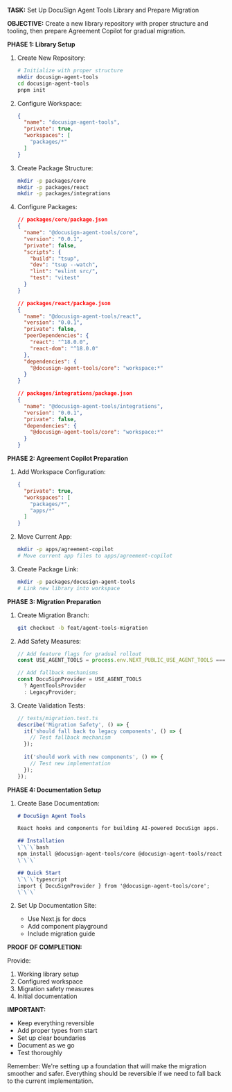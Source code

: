 **TASK:** Set Up DocuSign Agent Tools Library and Prepare Migration

**OBJECTIVE:** Create a new library repository with proper structure and tooling, then prepare Agreement Copilot for gradual migration.

**PHASE 1: Library Setup**

1. Create New Repository:
   ```bash
   # Initialize with proper structure
   mkdir docusign-agent-tools
   cd docusign-agent-tools
   pnpm init
   ```

2. Configure Workspace:
   ```json
   {
     "name": "docusign-agent-tools",
     "private": true,
     "workspaces": [
       "packages/*"
     ]
   }
   ```

3. Create Package Structure:
   ```bash
   mkdir -p packages/core
   mkdir -p packages/react
   mkdir -p packages/integrations
   ```

4. Configure Packages:
   ```json
   // packages/core/package.json
   {
     "name": "@docusign-agent-tools/core",
     "version": "0.0.1",
     "private": false,
     "scripts": {
       "build": "tsup",
       "dev": "tsup --watch",
       "lint": "eslint src/",
       "test": "vitest"
     }
   }

   // packages/react/package.json
   {
     "name": "@docusign-agent-tools/react",
     "version": "0.0.1",
     "private": false,
     "peerDependencies": {
       "react": "^18.0.0",
       "react-dom": "^18.0.0"
     },
     "dependencies": {
       "@docusign-agent-tools/core": "workspace:*"
     }
   }

   // packages/integrations/package.json
   {
     "name": "@docusign-agent-tools/integrations",
     "version": "0.0.1",
     "private": false,
     "dependencies": {
       "@docusign-agent-tools/core": "workspace:*"
     }
   }
   ```

**PHASE 2: Agreement Copilot Preparation**

1. Add Workspace Configuration:
   ```json
   {
     "private": true,
     "workspaces": [
       "packages/*",
       "apps/*"
     ]
   }
   ```

2. Move Current App:
   ```bash
   mkdir -p apps/agreement-copilot
   # Move current app files to apps/agreement-copilot
   ```

3. Create Package Link:
   ```bash
   mkdir -p packages/docusign-agent-tools
   # Link new library into workspace
   ```

**PHASE 3: Migration Preparation**

1. Create Migration Branch:
   ```bash
   git checkout -b feat/agent-tools-migration
   ```

2. Add Safety Measures:
   ```typescript
   // Add feature flags for gradual rollout
   const USE_AGENT_TOOLS = process.env.NEXT_PUBLIC_USE_AGENT_TOOLS === 'true';

   // Add fallback mechanisms
   const DocuSignProvider = USE_AGENT_TOOLS 
     ? AgentToolsProvider 
     : LegacyProvider;
   ```

3. Create Validation Tests:
   ```typescript
   // tests/migration.test.ts
   describe('Migration Safety', () => {
     it('should fall back to legacy components', () => {
       // Test fallback mechanism
     });
     
     it('should work with new components', () => {
       // Test new implementation
     });
   });
   ```

**PHASE 4: Documentation Setup**

1. Create Base Documentation:
   ```markdown
   # DocuSign Agent Tools

   React hooks and components for building AI-powered DocuSign apps.

   ## Installation
   \`\`\`bash
   npm install @docusign-agent-tools/core @docusign-agent-tools/react
   \`\`\`

   ## Quick Start
   \`\`\`typescript
   import { DocuSignProvider } from '@docusign-agent-tools/core';
   \`\`\`
   ```

2. Set Up Documentation Site:
   - Use Next.js for docs
   - Add component playground
   - Include migration guide

**PROOF OF COMPLETION:**

Provide:
1. Working library setup
2. Configured workspace
3. Migration safety measures
4. Initial documentation

**IMPORTANT:**
- Keep everything reversible
- Add proper types from start
- Set up clear boundaries
- Document as we go
- Test thoroughly

Remember: We're setting up a foundation that will make the migration smoother and safer. Everything should be reversible if we need to fall back to the current implementation. 